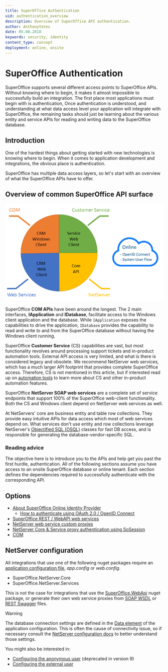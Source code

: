 ```yaml
---
title: SuperOffice Authentication
uid: authentication_overview
description: Overview of SuperOffice API authentication.
author: AnthonyYates
date: 05.08.2018
keywords: security, identity
content_type: concept
deployment: online, onsite
---
```


# SuperOffice Authentication

SuperOffice supports several different access points to SuperOffice APIs. Without knowing where to begin, it makes it almost impossible to successfully build an integration. The first place most applications must begin with is authentication, Once authentication is understood, and understanding at what data access level your application will integrate with SuperOffice, the remaining tasks should just be learning about the various entity and service APIs for reading and writing data to the SuperOffice database.

## Introduction

One of the hardest things about getting started with new technologies is knowing where to begin. When it comes to application development and integrations, the obvious place is authentication.

SuperOffice has multiple data access layers, so let's start with an overview of what the SuperOffice APIs have to offer.

## Overview of common SuperOffice API surface

![auth][img1]

SuperOffice **COM APIs** have been around the longest. The 2 main interfaces, **IApplication** and **IDatabase**, facilitate access to the Windows client application and the database. While `IApplication` exposes the capabilities to drive the application, `IDatabase` provides the capability to read and write to and from the SuperOffice database without having the Windows client running.

SuperOffice **Customer Service** (CS) capabilities are vast, but most functionality revolves around processing support tickets and in-product automation tools. External API access is very limited, and what is there is considered legacy and obsolete. We recommend NetServer web services, which has a much larger API footprint that provides complete SuperOffice access. Therefore, CS is not mentioned in this article, but if interested read up on [automation tools][11] to learn more about CS and other in-product automation features.

SuperOffice **NetServer SOAP web services** are a complete set of service endpoints that support 100% of the SuperOffice web-client functionality. Both the CS and Windows client depend on NetServer web services as well.

At NetServers' core are business entity and table row collections. They provide easy intuitive APIs for data access which most of web services depend on. What services don't use entity and row collections leverage NetServer's [Objectified SQL (OSQL)][2] classes for fast DB access, and is responsible for generating the database-vendor-specific SQL.

### Reading advice

The objective here is to introduce you to the APIs and help get you past the first hurdle, authentication. All of the following sections assume you have access to an onsite SuperOffice database or online tenant. Each section defines the dependencies required to successfully authenticate with the corresponding API.

## Options

* [About SuperOffice Online Identity Provider][3]
  * [How to authenticate using OAuth 2.0 / OpenID Connect][16]
* [SuperOffice REST / WebAPI web services][8]
* [NetServer web service custom proxies][9]
* [NetServer Core & Service proxy authentication using SoSession][7]
* [COM][6]

## NetServer configuration

All integrations that use one of the following nuget packages require an [application configuration file][10], *app.config* or *web.config*.

* SuperOffice.NetServer.Core
* SuperOffice.NetServer.Services

This is not the case for integrations that use the [SuperOffice.WebApi][8] nuget package, or generate their own web service proxies from [SOAP WSDL][13] or [REST Swagger][14] files.

> [!WARNING]
> The database connection settings are defined in the [Data element][1] of the application configuration. This is often the cause of connectivity issue, so if necessary consult the [NetServer configuration docs][15] to better understand those settings.

You might also be interested in:

* [Configuring the anonymous user][4] (deprecated in version 9)
* [Configuring the external user][5]

<!-- Referenced links -->
[1]: ../config/data.md
[2]: ../osql/index.md
[3]: ../../identity-management/federated-auth.md
[4]: onsite/config-anonymous-user.md
[5]: onsite/config-external-user.md
[6]: onsite/com/index.md
[7]: onsite/sosession/index.md
[8]: ../web-services/webapi/index.md
[9]: onsite/custom-proxies/index.md
[10]: ../config/index.md
[11]: ../../automation/overview.md
[13]: ../reference/soap/index.md
[14]: ../web-services/endpoints/index.md
[15]: ../config/index.md
[16]: ../authentication/online/index.md

<!-- Referenced images -->
[img1]: media/authenticate-overview.png
